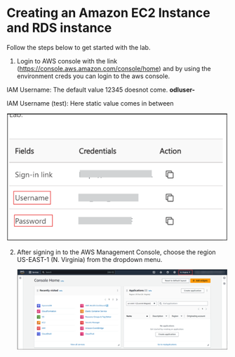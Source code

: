 # Creating an Amazon EC2 Instance and RDS instance

Follow the steps below to get started with the lab.

1. Login to AWS console with the link (https://console.aws.amazon.com/console/home) and by using the environment creds you can login to the aws console.

IAM Username: The default value 12345 doesnot come.  **odluser-<inject key="DID" default value="12345" enableCopy="true" />** 

IAM Username (test): Here static value comes in between  **<inject key="DID" value="__STATICVALUE1__" key="DID" value="__STATICVALUE2__"  enableCopy="true" />**
   
   ![](./images/userandpass.png)


2. After signing in to the AWS Management Console, choose the region US-EAST-1 (N. Virginia) from the dropdown menu.

   ![](./images/console.png)


      
      

